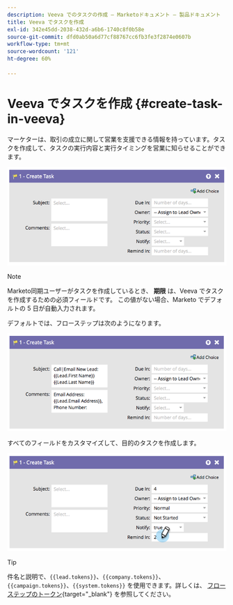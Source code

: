 ```yaml
---
description: Veeva でのタスクの作成 — Marketoドキュメント — 製品ドキュメント
title: Veeva でタスクを作成
exl-id: 342e45dd-2038-432d-a6b6-1740c8f0b58e
source-git-commit: dfd0ab50a6d77cf88767cc6fb3fe3f2874e0607b
workflow-type: tm+mt
source-wordcount: '121'
ht-degree: 60%

---
```


# Veeva でタスクを作成 {#create-task-in-veeva}

マーケターは、取引の成立に関して営業を支援できる情報を持っています。タスクを作成して、タスクの実行内容と実行タイミングを営業に知らせることができます。

![](assets/create-task-in-veeva-1.png)

>[!NOTE]
>
>Marketo同期ユーザーがタスクを作成しているとき、 **期限** は、Veeva でタスクを作成するための必須フィールドです。 この値がない場合、Marketo でデフォルトの 5 日が自動入力されます。

デフォルトでは、フローステップは次のようになります。

![](assets/create-task-in-veeva-2.png)

すべてのフィールドをカスタマイズして、目的のタスクを作成します。

![](assets/create-task-in-veeva-3.png)

>[!TIP]
>
>件名と説明で、`{{lead.tokens}}`、`{{company.tokens}}`、`{{campaign.tokens}}`、`{{system.tokens}}` を使用できます。詳しくは、 [フローステップのトークン](/help/marketo/product-docs/core-marketo-concepts/smart-campaigns/flow-actions/use-tokens-in-flow-steps.md){target=&quot;_blank&quot;} を参照してください。
